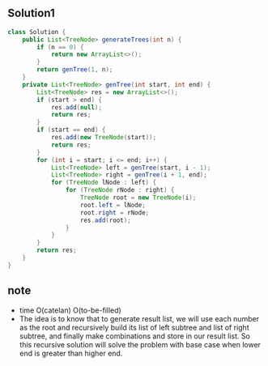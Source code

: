 ## Solution1
``` java
class Solution {
    public List<TreeNode> generateTrees(int n) {
        if (n == 0) {
            return new ArrayList<>();
        }
        return genTree(1, n);
    }
    private List<TreeNode> genTree(int start, int end) {
        List<TreeNode> res = new ArrayList<>();
        if (start > end) {
            res.add(null);
            return res;
        }
        if (start == end) {
            res.add(new TreeNode(start));
            return res;
        }
        for (int i = start; i <= end; i++) {
            List<TreeNode> left = genTree(start, i - 1);
            List<TreeNode> right = genTree(i + 1, end);
            for (TreeNode lNode : left) {
                for (TreeNode rNode : right) {
                    TreeNode root = new TreeNode(i);
                    root.left = lNode;
                    root.right = rNode;
                    res.add(root);
                }
            }
        }
        return res;
    }
}
```

## note
* time O(catelan) O(to-be-filled)
* The idea is to know that to generate result list, we will use each number as the root and recursively build its list of left
subtree and list of right subtree, and finally make combinations and store in our result list. So this recursive solution will
solve the problem with base case when lower end is greater than higher end.
